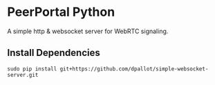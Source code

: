 # PeerPortal Python

A simple http & websocket server for WebRTC signaling.

## Install Dependencies
`sudo pip install git+https://github.com/dpallot/simple-websocket-server.git`
